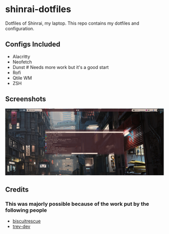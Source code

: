 # shinrai-dotfiles

Dotfiles of Shinrai, my laptop. This repo contains my dotfiles and configuration.

## Configs Included

- Alacritty
- Neofetch
- Dunst # Needs more work but it's a good start
- Rofi
- Qtile WM
- ZSH

## Screenshots

![A stunnin scrot of my primary desktop](https://raw.githubusercontent.com/neo-fetch/shinrai-dotfiles/master/Screenshots/Screenshot_20211208_010205.png)

## Credits

### This was majorly possible because of the work put by the following people

- [biscuitrescue](https://github.com/biscuitrescue/qtile-gentoo)
- [trev-dev](https://github.com/trev-dev/dotfiles)
